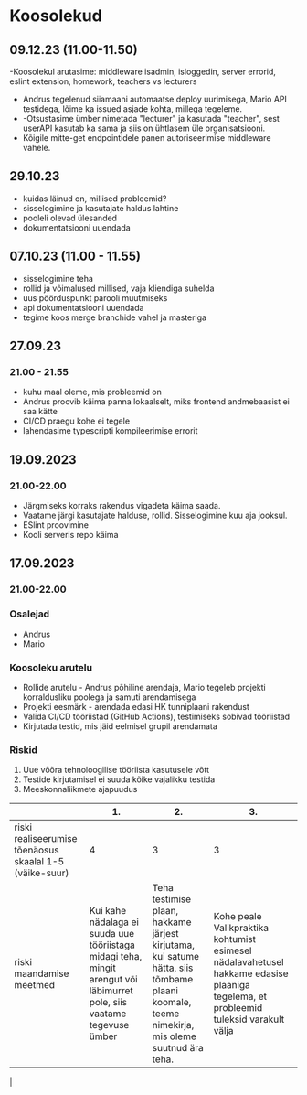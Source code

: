 # Koosolekud
## 09.12.23 (11.00-11.50)
 -Koosolekul arutasime: middleware isadmin, isloggedin, server errorid, eslint extension, homework, teachers vs lecturers
- Andrus tegelenud siiamaani automaatse deploy uurimisega, Mario API testidega, lõime ka issued asjade kohta, millega tegeleme.
- -Otsustasime ümber nimetada "lecturer" ja kasutada "teacher", sest userAPI kasutab ka sama ja siis on ühtlasem üle organisatsiooni.
-  Kõigile mitte-get endpointidele panen autoriseerimise middleware vahele.
## 29.10.23 
- kuidas läinud on, millised probleemid?
- sisselogimine ja kasutajate haldus lahtine
- pooleli olevad ülesanded
- dokumentatsiooni uuendada

## 07.10.23 (11.00 - 11.55)
- sisselogimine teha
- rollid ja võimalused millised, vaja kliendiga suhelda
- uus pöörduspunkt parooli muutmiseks
- api dokumentatsiooni uuendada
- tegime koos merge branchide vahel ja masteriga

## 27.09.23
### 21.00 - 21.55
- kuhu maal oleme, mis probleemid on
- Andrus proovib käima panna lokaalselt, miks frontend andmebaasist ei saa kätte
- CI/CD praegu kohe ei tegele
- lahendasime typescripti kompileerimise errorit

## 19.09.2023
### 21.00-22.00
<ul>
  <li>Järgmiseks korraks rakendus vigadeta käima saada.</li> 
  <li>Vaatame järgi kasutajate halduse, rollid. Sisselogimine kuu aja jooksul.</li>
  <li>ESlint proovimine</li>
  <li>Kooli serveris repo käima</li>
  
</ul>


## 17.09.2023
### 21.00-22.00
### Osalejad
<ul>
  <li>Andrus</li>
  <li>Mario</li>
</ul>

### Koosoleku arutelu
<ul>
  <li>Rollide arutelu - Andrus põhiline arendaja, Mario tegeleb projekti korraldusliku poolega ja samuti arendamisega</li> 
  <li>Projekti eesmärk - arendada edasi HK tunniplaani rakendust</li>
  <li>Valida CI/CD tööriistad (GitHub Actions), testimiseks sobivad tööriistad</li>
  <li>Kirjutada testid, mis jäid eelmisel grupil arendamata</li>
  
</ul>

### Riskid
<ol>
  <li>Uue võõra tehnoloogilise tööriista kasutusele võtt</li>
  <li>Testide kirjutamisel ei suuda kõike vajalikku testida</lip>
  <li>Meeskonnaliikmete ajapuudus</li>
</ol>
     
  |    | 1. | 2. | 3. |
  | --------------- | ------------------ |----------- | ----------- | 
  | riski realiseerumise tõenäosus skaalal 1-5 (väike-suur)   | 4 | 3 | 3  |
  | riski maandamise meetmed  |Kui kahe nädalaga ei suuda uue tööriistaga midagi teha, mingit arengut või läbimurret pole, siis vaatame tegevuse ümber |Teha testimise plaan, hakkame järjest kirjutama, kui satume hätta, siis tõmbame plaani koomale, teeme nimekirja, mis oleme suutnud ära teha.  |Kohe peale Valikpraktika kohtumist esimesel nädalavahetusel hakkame edasise plaaniga tegelema, et probleemid tuleksid varakult välja
 |
